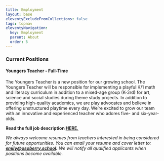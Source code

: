 ```yaml
---
title: Employment
layout: base
eleventyExcludeFromCollections: false
tags: topnav
eleventyNavigation:
  key: Employment
  parent: About
  order: 5
---
```

### Current Positions

#### Youngers Teacher - Full-Time 

The Youngers Teacher is a new position for our growing school. The Youngers Teacher will be responsible for implementing a playful K/1 math and literacy curriculum in addition to a mixed-age group (K-3rd) for art, science and social studies during theme study projects. In addition to providing high-quality academics, we are play advocates and believe in offering unstructured playtime every day. We’re excited to grow our team with an innovative and experienced teacher who adores five- and six-year-olds. 

**Read the full job description [HERE.](https://drive.google.com/file/d/1UR_Ks_U_3ugDpgaDEOm8Uthjbe8_MXje/view?usp=sharing)**

*We always welcome resumes from teachers interested in being considered for future opportunities. You can email your resume and cover letter to: **emily@osoberry.school.** We will notify all qualified applicants when positions become available.*
